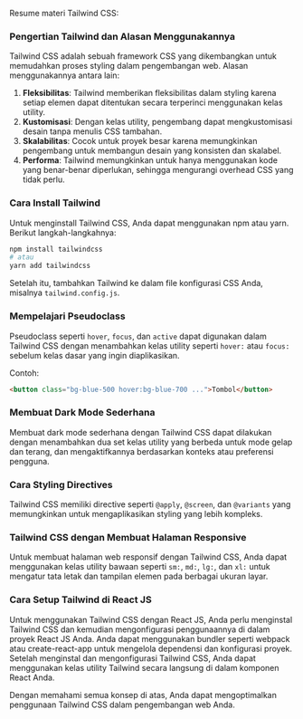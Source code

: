 Resume materi Tailwind CSS:

### Pengertian Tailwind dan Alasan Menggunakannya
 Tailwind CSS adalah sebuah framework CSS yang dikembangkan untuk memudahkan proses styling dalam pengembangan web. Alasan menggunakannya antara lain:

1. **Fleksibilitas**: Tailwind memberikan fleksibilitas dalam styling karena setiap elemen dapat ditentukan secara terperinci menggunakan kelas utility.
2. **Kustomisasi**: Dengan kelas utility, pengembang dapat mengkustomisasi desain tanpa menulis CSS tambahan.
3. **Skalabilitas**: Cocok untuk proyek besar karena memungkinkan pengembang untuk membangun desain yang konsisten dan skalabel.
4. **Performa**: Tailwind memungkinkan untuk hanya menggunakan kode yang benar-benar diperlukan, sehingga mengurangi overhead CSS yang tidak perlu.

### Cara Install Tailwind
Untuk menginstall Tailwind CSS, Anda dapat menggunakan npm atau yarn. Berikut langkah-langkahnya:

```bash
npm install tailwindcss
# atau
yarn add tailwindcss
```

Setelah itu, tambahkan Tailwind ke dalam file konfigurasi CSS Anda, misalnya `tailwind.config.js`.

### Mempelajari Pseudoclass
Pseudoclass seperti `hover`, `focus`, dan `active` dapat digunakan dalam Tailwind CSS dengan menambahkan kelas utility seperti `hover:` atau `focus:` sebelum kelas dasar yang ingin diaplikasikan.

Contoh:
```html
<button class="bg-blue-500 hover:bg-blue-700 ...">Tombol</button>
```

### Membuat Dark Mode Sederhana
Membuat dark mode sederhana dengan Tailwind CSS dapat dilakukan dengan menambahkan dua set kelas utility yang berbeda untuk mode gelap dan terang, dan mengaktifkannya berdasarkan konteks atau preferensi pengguna.

### Cara Styling Directives
Tailwind CSS memiliki directive seperti `@apply`, `@screen`, dan `@variants` yang memungkinkan untuk mengaplikasikan styling yang lebih kompleks.

### Tailwind CSS dengan Membuat Halaman Responsive
Untuk membuat halaman web responsif dengan Tailwind CSS, Anda dapat menggunakan kelas utility bawaan seperti `sm:`, `md:`, `lg:`, dan `xl:` untuk mengatur tata letak dan tampilan elemen pada berbagai ukuran layar.

### Cara Setup Tailwind di React JS
Untuk menggunakan Tailwind CSS dengan React JS, Anda perlu menginstal Tailwind CSS dan kemudian mengonfigurasi penggunaannya di dalam proyek React JS Anda. Anda dapat menggunakan bundler seperti webpack atau create-react-app untuk mengelola dependensi dan konfigurasi proyek. Setelah menginstal dan mengonfigurasi Tailwind CSS, Anda dapat menggunakan kelas utility Tailwind secara langsung di dalam komponen React Anda.

Dengan memahami semua konsep di atas, Anda dapat mengoptimalkan penggunaan Tailwind CSS dalam pengembangan web Anda.